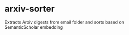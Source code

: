 # arxiv-sorter
Extracts Arxiv digests from email folder and sorts based on SemanticScholar embedding
